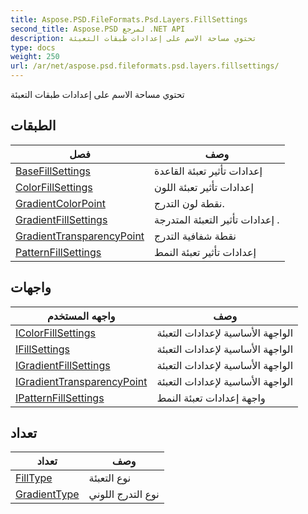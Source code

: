 ```yaml
---
title: Aspose.PSD.FileFormats.Psd.Layers.FillSettings
second_title: Aspose.PSD لمرجع .NET API
description: تحتوي مساحة الاسم على إعدادات طبقات التعبئة
type: docs
weight: 250
url: /ar/net/aspose.psd.fileformats.psd.layers.fillsettings/
---
```

تحتوي مساحة الاسم على إعدادات طبقات التعبئة

## الطبقات

| فصل | وصف |
| --- | --- |
| [BaseFillSettings](./basefillsettings/) | إعدادات تأثير تعبئة القاعدة |
| [ColorFillSettings](./colorfillsettings/) | إعدادات تأثير تعبئة اللون |
| [GradientColorPoint](./gradientcolorpoint/) | نقطة لون التدرج. |
| [GradientFillSettings](./gradientfillsettings/) | إعدادات تأثير التعبئة المتدرجة . |
| [GradientTransparencyPoint](./gradienttransparencypoint/) | نقطة شفافية التدرج |
| [PatternFillSettings](./patternfillsettings/) | إعدادات تأثير تعبئة النمط |
## واجهات

| واجهه المستخدم | وصف |
| --- | --- |
| [IColorFillSettings](./icolorfillsettings/) | الواجهة الأساسية لإعدادات التعبئة |
| [IFillSettings](./ifillsettings/) | الواجهة الأساسية لإعدادات التعبئة |
| [IGradientFillSettings](./igradientfillsettings/) | الواجهة الأساسية لإعدادات التعبئة |
| [IGradientTransparencyPoint](./igradienttransparencypoint/) | الواجهة الأساسية لإعدادات التعبئة |
| [IPatternFillSettings](./ipatternfillsettings/) | واجهة إعدادات تعبئة النمط |
## تعداد

| تعداد | وصف |
| --- | --- |
| [FillType](./filltype/) | نوع التعبئة |
| [GradientType](./gradienttype/) | نوع التدرج اللوني |



